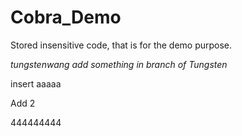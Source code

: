 # Cobra_Demo
Stored insensitive code, that is for the demo purpose. 


*tungstenwang add something in branch of Tungsten*

insert aaaaa

Add 2


444444444